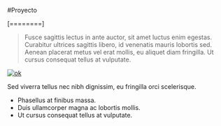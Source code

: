 #Proyecto 

[========]

>Fusce sagittis lectus in ante auctor, sit amet luctus enim egestas. Curabitur ultrices sagittis libero, id venenatis mauris lobortis sed. Aenean placerat metus vel erat mollis, eu aliquet diam fringilla. Ut cursus consequat tellus at vulputate.

[![ok](https://i.imgur.com/L0idO5d.jpg "ok")](https://i.imgur.com/L0idO5d.jpg "ok")

Sed viverra tellus nec nibh dignissim, eu fringilla orci scelerisque. 

- Phasellus at finibus massa. 
- Duis ullamcorper magna ac lobortis mollis.
- Ut cursus consequat tellus at vulputate.